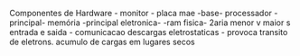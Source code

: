 Componentes de Hardware - monitor - placa mae -base-  processador -principal- memória -principal eletronica- -ram fisica-
2aria menor v maior s
entrada e saida - comunicacao
descargas eletrostaticas - provoca transito de eletrons. acumulo de cargas em lugares secos
